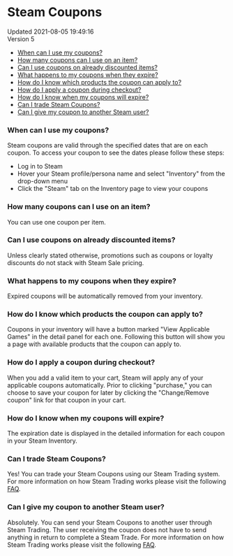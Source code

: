 # Steam Coupons
Updated 2021-08-05 19:49:16  
Version 5  

* [When can I use my coupons?](#use)
* [How many coupons can I use on an item? ](#howmany)
* [Can I use coupons on already discounted items? ](#discounted)
* [What happens to my coupons when they expire? ](#happens)
* [How do I know which products the coupon can apply to? ](#which)
* [How do I apply a coupon during checkout? ](#checkout)
* [How do I know when my coupons will expire?](#expire)
* [Can I trade Steam Coupons?](#trade)
* [Can I give my coupon to another Steam user?](#give)
  
  
  
  
### When can I use my coupons?
Steam coupons are valid through the specified dates that are on each coupon. To access your coupon to see the dates please follow these steps:  
  
* Log in to Steam
* Hover your Steam profile/persona name and select "Inventory" from the drop-down menu
* Click the "Steam" tab on the Inventory page to view your coupons
  
  
  
  
### How many coupons can I use on an item?
You can use one coupon per item.  
  
  
  
### Can I use coupons on already discounted items?
Unless clearly stated otherwise, promotions such as coupons or loyalty discounts do not stack with Steam Sale pricing.  
  
  
  
### What happens to my coupons when they expire?
Expired coupons will be automatically removed from your inventory.  
  
  
  
### How do I know which products the coupon can apply to?
Coupons in your inventory will have a button marked "View Applicable Games" in the detail panel for each one. Following this button will show you a page with available products that the coupon can apply to.  
  
  
  
### How do I apply a coupon during checkout?
When you add a valid item to your cart, Steam will apply any of your applicable coupons automatically. Prior to clicking "purchase," you can choose to save your coupon for later by clicking the "Change/Remove coupon" link for that coupon in your cart.  
  
  
  
### How do I know when my coupons will expire?
The expiration date is displayed in the detailed information for each coupon in your Steam Inventory.  
  
  
  
### Can I trade Steam Coupons?
Yes! You can trade your Steam Coupons using our Steam Trading system. For more information on how Steam Trading works please visit the following [FAQ](https://help.steampowered.com/en/faqs/view/46A2-2B3C-95CC-8878).  
  
  
  
### Can I give my coupon to another Steam user?
Absolutely. You can send your Steam Coupons to another user through Steam Trading. The user receiving the coupon does not have to send anything in return to complete a Steam Trade. For more information on how Steam Trading works please visit the following [FAQ](https://help.steampowered.com/en/faqs/view/46A2-2B3C-95CC-8878).